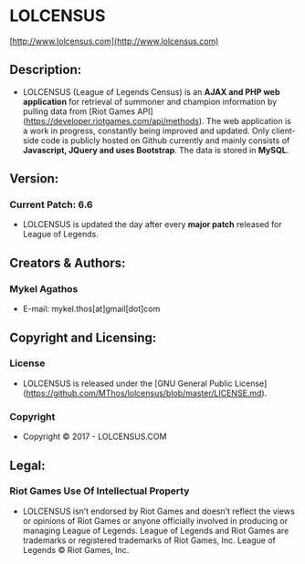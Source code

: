 # LOLCENSUS 

[http://www.lolcensus.com](http://www.lolcensus.com) 

## Description:

* LOLCENSUS (League of Legends Census) is an **AJAX and PHP web application** for retrieval of summoner and champion information by pulling data from [Riot Games API] (https://developer.riotgames.com/api/methods). The web application is a work in progress, constantly being improved and updated. Only client-side code is publicly hosted on Github currently and mainly consists of **Javascript, JQuery and uses Bootstrap**. The data is stored in **MySQL**.

## Version:
### **Current Patch: 6.6** 

* LOLCENSUS is updated the day after every **major patch** released for League of Legends.


## Creators & Authors:
### **Mykel Agathos**

* E-mail: mykel.thos[at]gmail[dot]com


## Copyright and Licensing:
### **License**

* LOLCENSUS is released under the [GNU General Public License] (https://github.com/MThos/lolcensus/blob/master/LICENSE.md).

### **Copyright**

* Copyright © 2017 - LOLCENSUS.COM

## Legal:
### **Riot Games Use Of Intellectual Property**

* LOLCENSUS isn’t endorsed by Riot Games and doesn’t reflect the views or opinions of Riot Games or anyone officially involved in producing or managing League of Legends. League of Legends and Riot Games are trademarks or registered trademarks of Riot Games, Inc. League of Legends © Riot Games, Inc.
